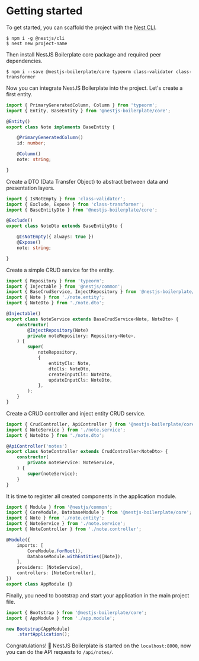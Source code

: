 # Getting started

To get started, you can scaffold the project with the [Nest CLI](https://docs.nestjs.com/cli/overview).

```shell
$ npm i -g @nestjs/cli
$ nest new project-name
```

Then install NestJS Boilerplate core package and required peer dependencies.

```shell
$ npm i --save @nestjs-boilerplate/core typeorm class-validator class-transformer
```

Now you can integrate NestJS Boilerplate into the project. Let's create a first entity.

```typescript
import { PrimaryGeneratedColumn, Column } from 'typeorm';
import { Entity, BaseEntity } from '@nestjs-boilerplate/core';

@Entity()
export class Note implements BaseEntity {

    @PrimaryGeneratedColumn()
    id: number;

    @Column()
    note: string;

}
```

Create a DTO (Data Transfer Object) to abstract between data and presentation layers.

```typescript
import { IsNotEmpty } from 'class-validator';
import { Exclude, Expose } from 'class-transformer';
import { BaseEntityDto } from '@nestjs-boilerplate/core';

@Exclude()
export class NoteDto extends BaseEntityDto {

    @IsNotEmpty({ always: true })
    @Expose()
    note: string;

}
```

Create a simple CRUD service for the entity.

```typescript
import { Repository } from 'typeorm';
import { Injectable } from '@nestjs/common';
import { BaseCrudService, InjectRepository } from '@nestjs-boilerplate/core';
import { Note } from './note.entity';
import { NoteDto } from './note.dto';

@Injectable()
export class NoteService extends BaseCrudService<Note, NoteDto> {
    constructor(
        @InjectRepository(Note)
        private noteRepository: Repository<Note>,
    ) {
        super(
            noteRepository,
            {
                entityCls: Note,
                dtoCls: NoteDto,
                createInputCls: NoteDto,
                updateInputCls: NoteDto,
            },
        );
    }
}
```

Create a CRUD controller and inject entity CRUD service.

```typescript
import { CrudController, ApiController } from '@nestjs-boilerplate/core';
import { NoteService } from './note.service';
import { NoteDto } from './note.dto';

@ApiController('notes')
export class NoteController extends CrudController<NoteDto> {
    constructor(
        private noteService: NoteService,
    ) {
        super(noteService);
    }
}
```

It is time to register all created components in the application module.

```typescript
import { Module } from '@nestjs/common';
import { CoreModule, DatabaseModule } from '@nestjs-boilerplate/core';
import { Note } from './note.entity';
import { NoteService } from './note.service';
import { NoteController } from './note.controller';

@Module({
    imports: [
        CoreModule.forRoot(),
        DatabaseModule.withEntities([Note]),
    ],
    providers: [NoteService],
    controllers: [NoteController],
})
export class AppModule {}
```

Finally, you need to bootstrap and start your application in the main project file.

```typescript
import { Bootstrap } from '@nestjs-boilerplate/core';
import { AppModule } from './app.module';

new Bootstrap(AppModule)
    .startApplication();
```

Congratulations! 🥳 NestJS Boilerplate is started on the `localhost:8000`, now you can do the API requests to
`/api/notes/`.